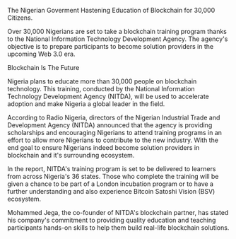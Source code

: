 The Nigerian Goverment Hastening Education of Blockchain for 30,000 Citizens.

Over 30,000 Nigerians are set to take a blockchain training program thanks to the National Information Technology Development Agency. The agency's objective is to prepare participants to become solution providers in the upcoming Web 3.0 era.

Blockchain Is The Future

Nigeria plans to educate more than 30,000 people on blockchain technology. This training, conducted by the National Information Technology Development Agency (NITDA), will be used to accelerate adoption and make Nigeria a global leader in the field.

According to Radio Nigeria, directors of the Nigerian Industrial Trade and Development Agency (NITDA) announced that the agency is providing scholarships and encouraging Nigerians to attend training programs in an effort to allow more Nigerians to contribute to the new industry. With the end goal to ensure Nigerians indeed become solution providers in blockchain and it's surrounding ecosystem.

In the report, NITDA's training program is set to be delivered to learners from across Nigeria's 36 states. Those who complete the training will be given a chance to be part of a London incubation program or to have a further understanding and also experience Bitcoin Satoshi Vision (BSV) ecosystem.

Mohammed Jega, the co-founder of NITDA's blockchain partner, has stated his company's commitment to providing quality education and teaching participants hands-on skills to help them build real-life blockchain solutions.

